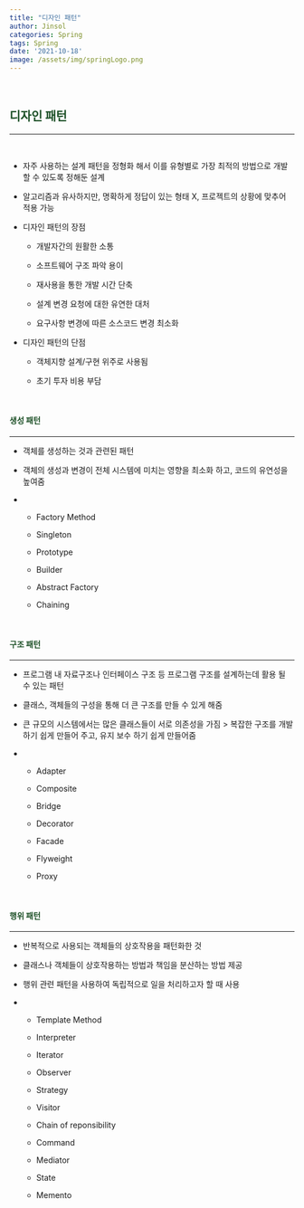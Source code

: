 ```yaml
---
title: "디자인 패턴"
author: Jinsol
categories: Spring
tags: Spring
date: '2021-10-18'
image: /assets/img/springLogo.png
---
```


<br>

## <span style="color:#1E5128">디자인 패턴</span>

<hr>
<br>

- 자주 사용하는 설계 패턴을 정형화 해서 이를 유형별로 가장 최적의 방법으로 개발 할 수 있도록 정해둔 설계

- 알고리즘과 유사하지만, 명확하게 정답이 있는 형태 X, 프로젝트의 상황에 맞추어 적용 가능

- 디자인 패턴의 장점

    - 개발자간의 원활한 소통

    - 소프트웨어 구조 파악 용이

    - 재사용을 통한 개발 시간 단축

    - 설계 변경 요청에 대한 유연한 대처

    - 요구사항 변경에 따른 소스코드 변경 최소화

- 디자인 패턴의 단점

    - 객체지향 설계/구현 위주로 사용됨

    - 초기 투자 비용 부담

<br>

#### <span style="color:#1E5128">생성 패턴</span>

<hr>

- 객체를 생성하는 것과 관련된 패턴

- 객체의 생성과 변경이 전체 시스템에 미치는 영향을 최소화 하고, 코드의 유연성을 높여줌

-   - Factory Method

    - Singleton

    - Prototype

    - Builder

    - Abstract Factory

    - Chaining

<br>

#### <span style="color:#1E5128">구조 패턴</span>

<hr>

- 프로그램 내 자료구조나 인터페이스 구조 등 프로그램 구조를 설계하는데 활용 될 수 있는 패턴

- 클래스, 객체들의 구성을 통해 더 큰 구조를 만들 수 있게 해줌

- 큰 규모의 시스템에서는 많은 클래스들이 서로 의존성을 가짐 > 복잡한 구조를 개발 하기 쉽게 만들어 주고, 유지 보수 하기 쉽게 만들어줌

-   - Adapter

    - Composite

    - Bridge

    - Decorator

    - Facade

    - Flyweight

    - Proxy

<br>

#### <span style="color:#1E5128">행위 패턴</span>

<hr>

- 반복적으로 사용되는 객체들의 상호작용을 패턴화한 것

- 클래스나 객체들이 상호작용하는 방법과 책임을 분산하는 방법 제공

- 행위 관련 패턴을 사용하여 독립적으로 일을 처리하고자 할 때 사용

-   - Template Method

    - Interpreter

    - Iterator

    - Observer

    - Strategy

    - Visitor

    - Chain of reponsibility

    - Command

    - Mediator

    - State

    - Memento